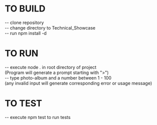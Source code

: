 # TO BUILD
-- clone repository <br>
-- change directory to Technical_Showcase <br>
-- run npm install -d

# TO RUN
-- execute node . in root directory of project <br>
(Program will generate a prompt starting with ">") <br>
-- type photo-album and a number between 1 - 100 <br>
(any invalid input will generate corresponding error or usage message)

# TO TEST
-- execute npm test to run tests